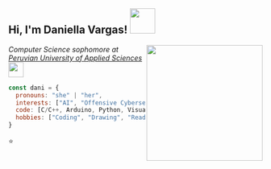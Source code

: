 <h2> Hi, I'm Daniella Vargas! <img src="https://media.giphy.com/media/mGcNjsfWAjY5AEZNw6/giphy.gif" width="50"></h2>
<img align='right' src="https://art.pixilart.com/sr2712ab0b35ecd.gif" width="230">
<p><em>Computer Science sophomore at <a href="https://www.upc.edu.pe/en/">Peruvian University of Applied Sciences</a><img src="https://media.giphy.com/media/fYSnHlufseco8Fh93Z/giphy.gif" width="30"></br>
</em></p>

```javascript
const dani = {
  pronouns: "she" | "her",
  interests: ["AI", "Offensive Cybersecurity", "Low-level Programming"]
  code: [C/C++, Arduino, Python, VisualBasic, VBScript],
  hobbies: ["Coding", "Drawing", "Reading"],
}
```
⭐️ 

<!---
idaniellavargas/idaniellavargas is a ✨ special ✨ repository because its `README.md` (this file) appears on your GitHub profile.
You can click the Preview link to take a look at your changes.
--->
